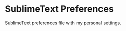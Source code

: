 SublimeText Preferences
=======================

SublimeText preferences file with my personal settings.
